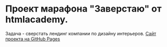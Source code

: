# Проект марафона "Заверстаю" от htmlacademy.
Задача - сверстать лендинг компании по дизайну интерьеров.
[Сайт проекта на GitHub Pages](https://tikagoncharov.github.io/zaverstayu/)
